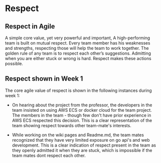 # Respect  
  
## Respect in Agile 
A simple core value, yet very powerful and important, A high-performing team is built on mutual respect. Every team member has his weaknesses and strengths, respecting those will help the team to work together. The golden rule of any team is to respect each other’s suggestions. Admitting when you are either stuck or wrong is hard. Respect makes these actions possible.

## Respect shown in Week 1
The core agile value of respect is shown in the following instances during week 1:
  
* On hearing about the project from the professor, the developers in the team insisted on using AWS ECS or docker cloud for the team project. The members in the team - though few don't have prior experience in AWS ECS respected this decision. This is a clear representation of the team showing respect towards other team-mate's interests.
    
* While working on the wiki pages and Readme.md, the team mates recognized that they have very limited exposure on go api's and web development. This is a clear indication of respect present in the team as they openly admitted it when they are stuck, which is impossible if the team mates dont respect each other.